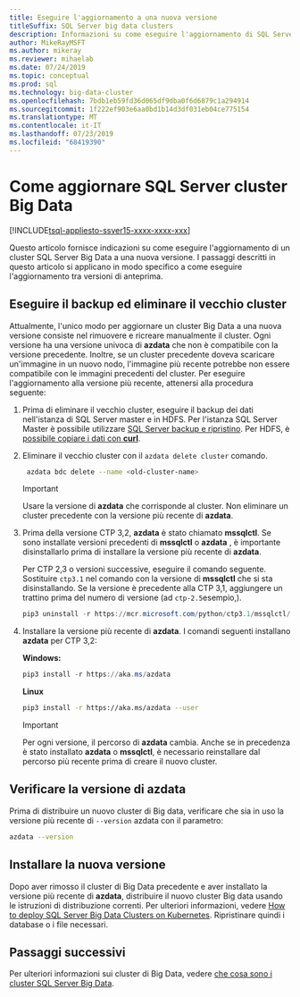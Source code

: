 ```yaml
---
title: Eseguire l'aggiornamento a una nuova versione
titleSuffix: SQL Server big data clusters
description: Informazioni su come eseguire l'aggiornamento di SQL Server cluster di 2019 Big Data (anteprima) a una nuova versione.
author: MikeRayMSFT
ms.author: mikeray
ms.reviewer: mihaelab
ms.date: 07/24/2019
ms.topic: conceptual
ms.prod: sql
ms.technology: big-data-cluster
ms.openlocfilehash: 7bdb1eb59fd36d065df9dba0f6d6879c1a294914
ms.sourcegitcommit: 1f222ef903e6aa0bd1b14d3df031eb04ce775154
ms.translationtype: MT
ms.contentlocale: it-IT
ms.lasthandoff: 07/23/2019
ms.locfileid: "68419390"
---
```

# <a name="how-to-upgrade-sql-server-big-data-clusters"></a>Come aggiornare SQL Server cluster Big Data

[!INCLUDE[tsql-appliesto-ssver15-xxxx-xxxx-xxx](../includes/tsql-appliesto-ssver15-xxxx-xxxx-xxx.md)]

Questo articolo fornisce indicazioni su come eseguire l'aggiornamento di un cluster SQL Server Big Data a una nuova versione. I passaggi descritti in questo articolo si applicano in modo specifico a come eseguire l'aggiornamento tra versioni di anteprima.

## <a name="backup-and-delete-the-old-cluster"></a>Eseguire il backup ed eliminare il vecchio cluster

Attualmente, l'unico modo per aggiornare un cluster Big Data a una nuova versione consiste nel rimuovere e ricreare manualmente il cluster. Ogni versione ha una versione univoca di **azdata** che non è compatibile con la versione precedente. Inoltre, se un cluster precedente doveva scaricare un'immagine in un nuovo nodo, l'immagine più recente potrebbe non essere compatibile con le immagini precedenti del cluster. Per eseguire l'aggiornamento alla versione più recente, attenersi alla procedura seguente:

1. Prima di eliminare il vecchio cluster, eseguire il backup dei dati nell'istanza di SQL Server master e in HDFS. Per l'istanza SQL Server Master è possibile utilizzare [SQL Server backup e ripristino](data-ingestion-restore-database.md). Per HDFS, è [possibile copiare i dati con **curl**](data-ingestion-curl.md).

1. Eliminare il vecchio cluster con il `azdata delete cluster` comando.

   ```bash
    azdata bdc delete --name <old-cluster-name>
   ```

   > [!Important]
   > Usare la versione di **azdata** che corrisponde al cluster. Non eliminare un cluster precedente con la versione più recente di **azdata**.

1. Prima della versione CTP 3,2, **azdata** è stato chiamato **mssqlctl**. Se sono installate versioni precedenti di **mssqlctl** o **azdata** , è importante disinstallarlo prima di installare la versione più recente di **azdata**.

   Per CTP 2,3 o versioni successive, eseguire il comando seguente. Sostituire `ctp3.1` nel comando con la versione di **mssqlctl** che si sta disinstallando. Se la versione è precedente alla CTP 3,1, aggiungere un trattino prima del numero di versione (ad `ctp-2.5`esempio,).

   ```powershell
   pip3 uninstall -r https://mcr.microsoft.com/python/ctp3.1/mssqlctl/requirements.txt
   ```

1. Installare la versione più recente di **azdata**. I comandi seguenti installano **azdata** per CTP 3,2:

   **Windows:**

   ```powershell
   pip3 install -r https://aka.ms/azdata
   ```

   **Linux**

   ```bash
   pip3 install -r https://aka.ms/azdata --user
   ```

   > [!IMPORTANT]
   > Per ogni versione, il percorso di **azdata** cambia. Anche se in precedenza è stato installato **azdata** o **mssqlctl**, è necessario reinstallare dal percorso più recente prima di creare il nuovo cluster.

## <a id="azdataversion"></a>Verificare la versione di azdata

Prima di distribuire un nuovo cluster di Big data, verificare che sia in uso la versione  più recente di `--version` azdata con il parametro:

```bash
azdata --version
```

## <a name="install-the-new-release"></a>Installare la nuova versione

Dopo aver rimosso il cluster di Big Data precedente e aver installato la versione più recente di **azdata**, distribuire il nuovo cluster Big data usando le istruzioni di distribuzione correnti. Per ulteriori informazioni, vedere [How to deploy SQL Server Big Data Clusters on Kubernetes](deployment-guidance.md). Ripristinare quindi i database o i file necessari.

## <a name="next-steps"></a>Passaggi successivi

Per ulteriori informazioni sui cluster di Big Data, vedere [che cosa sono i cluster SQL Server Big Data](big-data-cluster-overview.md).
